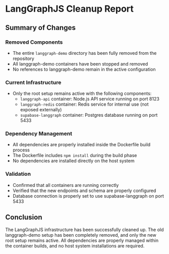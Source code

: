 # LangGraphJS Cleanup Report

## Summary of Changes

### Removed Components
- The entire `langgraph-demo` directory has been fully removed from the repository
- All langgraph-demo containers have been stopped and removed
- No references to langgraph-demo remain in the active configuration

### Current Infrastructure
- Only the root setup remains active with the following components:
  - `langgraph-api` container: Node.js API service running on port 8123
  - `langgraph-redis` container: Redis service for internal use (not exposed externally)
  - `supabase-langgraph` container: Postgres database running on port 5433

### Dependency Management
- All dependencies are properly installed inside the Dockerfile build process
- The Dockerfile includes `npm install` during the build phase
- No dependencies are installed directly on the host system

### Validation
- Confirmed that all containers are running correctly
- Verified that the new endpoints and schema are properly configured
- Database connection is properly set to use supabase-langgraph on port 5433

## Conclusion
The LangGraphJS infrastructure has been successfully cleaned up. The old langgraph-demo setup has been completely removed, and only the new root setup remains active. All dependencies are properly managed within the container builds, and no host system installations are required.